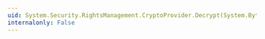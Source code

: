 ```yaml
---
uid: System.Security.RightsManagement.CryptoProvider.Decrypt(System.Byte[])
internalonly: False
---
```

